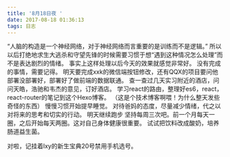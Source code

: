 ```yaml
---
title: '8月18日夜 '
date: 2017-08-18 01:36:13
tags: 日志
---
```

“人脑的构造是一个神经网络，对于神经网络而言重要的是训练而不是逻辑。”
所以以后打绝地求生大逃杀和守望先锋的时候需要习惯于想“遇到这种情况怎么处理”而不是表达剧烈的情绪。
事实上这样处理以后今天的效果就感觉非常好。
没有完成的事情，需要记得。
明天要完成xxk的微信端按钮修改，还有QQX的项目要问他部署没部署好，部署好了做前端的数据联通。
查一查过几天实习附近的酒店，问问天皓，浩驰和韦杰的意见，订好酒店。
学习react的路由，整理好es6，react，react-router的笔记到这个Hexo博客。
（这是个技术博客啊喂！为什么整天发些奇怪的东西）
慢慢习惯开始提早睡觉。
对待爸妈的态度，尽量减少情绪，代之以对将来的思考和切实的行动。
明天继续跑步 坚持每周三次吧。前一个月每天一圈，之后开始每天两圈。这对自己身体健康很重要。
试试把饮料改成酸奶，培养肠道益生菌。

对啦，记挂着lxy的新生宝典20号禁用手机选号。